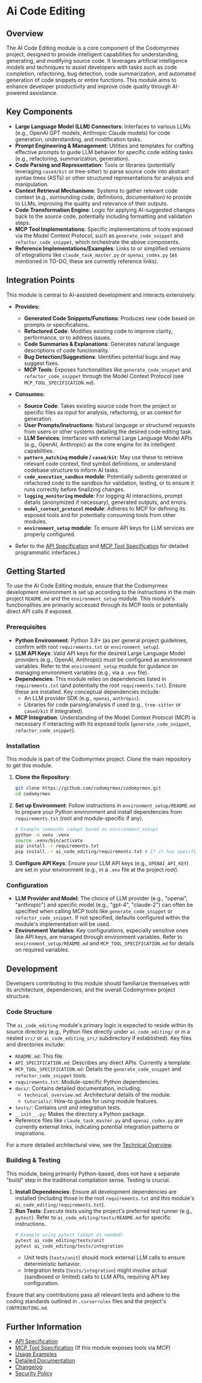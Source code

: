 # Ai Code Editing

## Overview

The AI Code Editing module is a core component of the Codomyrmex project, designed to provide intelligent capabilities for understanding, generating, and modifying source code. It leverages artificial intelligence models and techniques to assist developers with tasks such as code completion, refactoring, bug detection, code summarization, and automated generation of code snippets or entire functions. This module aims to enhance developer productivity and improve code quality through AI-powered assistance.

## Key Components

- **Large Language Model (LLM) Connectors**: Interfaces to various LLMs (e.g., OpenAI GPT models, Anthropic Claude models) for code generation, understanding, and modification tasks.
- **Prompt Engineering & Management**: Utilities and templates for crafting effective prompts to guide LLM behavior for specific code editing tasks (e.g., refactoring, summarization, generation).
- **Code Parsing and Representation**: Tools or libraries (potentially leveraging `cased/kit` or tree-sitter) to parse source code into abstract syntax trees (ASTs) or other structured representations for analysis and manipulation.
- **Context Retrieval Mechanisms**: Systems to gather relevant code context (e.g., surrounding code, definitions, documentation) to provide to LLMs, improving the quality and relevance of their outputs.
- **Code Transformation Engine**: Logic for applying AI-suggested changes back to the source code, potentially including formatting and validation steps.
- **MCP Tool Implementations**: Specific implementations of tools exposed via the Model Context Protocol, such as `generate_code_snippet` and `refactor_code_snippet`, which orchestrate the above components.
- **Reference Implementations/Examples**: Links to or simplified versions of integrations like `claude_task_master.py` or `openai_codex.py` (as mentioned in TO-DO, these are currently reference links).

## Integration Points

This module is central to AI-assisted development and interacts extensively:

- **Provides:**
    - **Generated Code Snippets/Functions**: Produces new code based on prompts or specifications.
    - **Refactored Code**: Modifies existing code to improve clarity, performance, or to address issues.
    - **Code Summaries & Explanations**: Generates natural language descriptions of code functionality.
    - **Bug Detection/Suggestions**: Identifies potential bugs and may suggest fixes.
    - **MCP Tools**: Exposes functionalities like `generate_code_snippet` and `refactor_code_snippet` through the Model Context Protocol (see `MCP_TOOL_SPECIFICATION.md`).

- **Consumes:**
    - **Source Code**: Takes existing source code from the project or specific files as input for analysis, refactoring, or as context for generation.
    - **User Prompts/Instructions**: Natural language or structured requests from users or other systems detailing the desired code editing task.
    - **LLM Services**: Interfaces with external Large Language Model APIs (e.g., OpenAI, Anthropic) as the core engine for its intelligent capabilities.
    - **`pattern_matching` module / `cased/kit`**: May use these to retrieve relevant code context, find symbol definitions, or understand codebase structure to inform AI tasks.
    - **`code_execution_sandbox` module**: Potentially submits generated or refactored code to the sandbox for validation, testing, or to ensure it runs correctly before finalizing changes.
    - **`logging_monitoring` module**: For logging AI interactions, prompt details (anonymized if necessary), generated outputs, and errors.
    - **`model_context_protocol` module**: Adheres to MCP for defining its exposed tools and for potentially consuming tools from other modules.
    - **`environment_setup` module**: To ensure API keys for LLM services are properly configured.

- Refer to the [API Specification](API_SPECIFICATION.md) and [MCP Tool Specification](MCP_TOOL_SPECIFICATION.md) for detailed programmatic interfaces.)

## Getting Started

To use the AI Code Editing module, ensure that the Codomyrmex development environment is set up according to the instructions in the main project `README.md` and the `environment_setup` module. This module's functionalities are primarily accessed through its MCP tools or potentially direct API calls if exposed.

### Prerequisites

- **Python Environment**: Python 3.8+ (as per general project guidelines, confirm with root `requirements.txt` or `environment_setup`).
- **LLM API Keys**: Valid API keys for the desired Large Language Model providers (e.g., OpenAI, Anthropic) must be configured as environment variables. Refer to the `environment_setup` module for guidance on managing environment variables (e.g., via a `.env` file).
- **Dependencies**: This module relies on dependencies listed in `requirements.txt` (and potentially the root `requirements.txt`). Ensure these are installed. Key conceptual dependencies include:
    - An LLM provider SDK (e.g., `openai`, `anthropic`).
    - Libraries for code parsing/analysis if used (e.g., `tree-sitter` or `cased/kit` if integrated).
- **MCP Integration**: Understanding of the Model Context Protocol (MCP) is necessary if interacting with its exposed tools (`generate_code_snippet`, `refactor_code_snippet`).

### Installation

This module is part of the Codomyrmex project. Clone the main repository to get this module.

1.  **Clone the Repository**:
    ```bash
    git clone https://github.com/codomyrmex/codomyrmex.git
    cd codomyrmex
    ```
2.  **Set up Environment**: Follow instructions in `environment_setup/README.md` to prepare your Python environment and install dependencies from `requirements.txt` (root and module-specific if any).
    ```bash
    # Example commands (adapt based on environment_setup)
    python -m venv .venv
    source .venv/bin/activate
    pip install -r requirements.txt
    pip install -r ai_code_editing/requirements.txt # If it has specific deps
    ```
3.  **Configure API Keys**: Ensure your LLM API keys (e.g., `OPENAI_API_KEY`) are set in your environment (e.g., in a `.env` file at the project root).

### Configuration

- **LLM Provider and Model**: The choice of LLM provider (e.g., "openai", "anthropic") and specific model (e.g., "gpt-4", "claude-2") can often be specified when calling MCP tools like `generate_code_snippet` or `refactor_code_snippet`. If not specified, defaults configured within the module's implementation will be used.
- **Environment Variables**: Key configurations, especially sensitive ones like API keys, are managed through environment variables. Refer to `environment_setup/README.md` and `MCP_TOOL_SPECIFICATION.md` for details on required variables.

## Development

Developers contributing to this module should familiarize themselves with its architecture, dependencies, and the overall Codomyrmex project structure.

### Code Structure

The `ai_code_editing` module's primary logic is expected to reside within its source directory (e.g., Python files directly under `ai_code_editing/` or in a nested `src/` or `ai_code_editing_src/` subdirectory if established).
Key files and directories include:
- `README.md`: This file.
- `API_SPECIFICATION.md`: Describes any direct APIs. Currently a template.
- `MCP_TOOL_SPECIFICATION.md`: Details the `generate_code_snippet` and `refactor_code_snippet` tools.
- `requirements.txt`: Module-specific Python dependencies.
- `docs/`: Contains detailed documentation, including:
    - `technical_overview.md`: Architectural details of the module.
    - `tutorials/`: How-to guides for using module features.
- `tests/`: Contains unit and integration tests.
- `__init__.py`: Makes the directory a Python package.
- Reference files like `claude_task_master.py` and `openai_codex.py` are currently external links, indicating potential integration patterns or inspirations.

For a more detailed architectural view, see the [Technical Overview](./docs/technical_overview.md).

### Building & Testing

This module, being primarily Python-based, does not have a separate "build" step in the traditional compilation sense. Testing is crucial.

1.  **Install Dependencies**: Ensure all development dependencies are installed (including those in the root `requirements.txt` and this module's `ai_code_editing/requirements.txt`).
2.  **Run Tests**: Execute tests using the project's preferred test runner (e.g., `pytest`). Refer to `ai_code_editing/tests/README.md` for specific instructions.
    ```bash
    # Example using pytest (adapt as needed)
    pytest ai_code_editing/tests/unit
    pytest ai_code_editing/tests/integration
    ```
    - Unit tests (`tests/unit`) should mock external LLM calls to ensure deterministic behavior.
    - Integration tests (`tests/integration`) might involve actual (sandboxed or limited) calls to LLM APIs, requiring API key configuration.

Ensure that any contributions pass all relevant tests and adhere to the coding standards outlined in `.cursorrules` files and the project's `CONTRIBUTING.md`.

## Further Information

- [API Specification](API_SPECIFICATION.md)
- [MCP Tool Specification](MCP_TOOL_SPECIFICATION.md) (If this module exposes tools via MCP)
- [Usage Examples](USAGE_EXAMPLES.md)
- [Detailed Documentation](./docs/index.md)
- [Changelog](CHANGELOG.md)
- [Security Policy](SECURITY.md) 